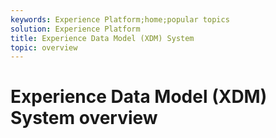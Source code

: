 ```yaml
---
keywords: Experience Platform;home;popular topics
solution: Experience Platform
title: Experience Data Model (XDM) System
topic: overview
---
```


# Experience Data Model (XDM) System overview
